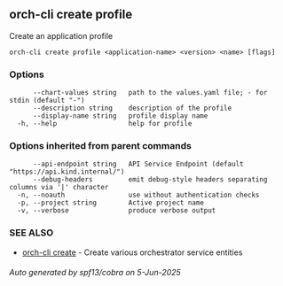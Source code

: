 ## orch-cli create profile

Create an application profile

```
orch-cli create profile <application-name> <version> <name> [flags]
```

### Options

```
      --chart-values string   path to the values.yaml file; - for stdin (default "-")
      --description string    description of the profile
      --display-name string   profile display name
  -h, --help                  help for profile
```

### Options inherited from parent commands

```
      --api-endpoint string   API Service Endpoint (default "https://api.kind.internal/")
      --debug-headers         emit debug-style headers separating columns via '|' character
  -n, --noauth                use without authentication checks
  -p, --project string        Active project name
  -v, --verbose               produce verbose output
```

### SEE ALSO

* [orch-cli create](orch-cli_create.md)	 - Create various orchestrator service entities

###### Auto generated by spf13/cobra on 5-Jun-2025

